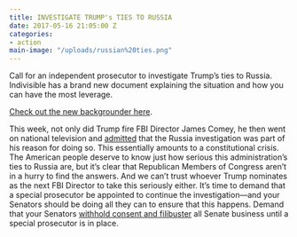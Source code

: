 ```yaml
---
title: INVESTIGATE TRUMP's TIES TO RUSSIA
date: 2017-05-16 21:05:00 Z
categories:
- action
main-image: "/uploads/russian%20ties.png"
---
```


Call for an independent prosecutor to investigate Trump’s ties to Russia. Indivisible has a brand new document explaining the situation and how you can have the most leverage.

[Check out the new backgrounder here](https://www.indivisibleguide.com/truth-or-trump/?link_id=4&can_id=2e970086a6b5ce2e764f22e9f38a873f&source=email-indivisible-leaders-demand-the-truth-on-trump&email_referrer=indivisible-leaders-demand-the-truth-on-trump&email_subject=indivisible-leaders-demand-the-truth-on-trump).

This week, not only did Trump fire FBI Director James Comey, he then went on national television and [admitted](http://www.nbcnews.com/news/us-news/trump-reveals-he-asked-comey-whether-he-was-under-investigation-n757821?link_id=5&can_id=2e970086a6b5ce2e764f22e9f38a873f&source=email-indivisible-leaders-demand-the-truth-on-trump&email_referrer=indivisible-leaders-demand-the-truth-on-trump&email_subject=indivisible-leaders-demand-the-truth-on-trump) that the Russia investigation was part of his reason for doing so. This essentially amounts to a constitutional crisis. The American people deserve to know just how serious this administration’s ties to Russia are, but it’s clear that Republican Members of Congress aren’t in a hurry to find the answers. And we can’t trust whoever Trump nominates as the next FBI Director to take this seriously either.
It’s time to demand that a special prosecutor be appointed to continue the investigation—and your Senators should be doing all they can to ensure that this happens. Demand that your Senators [withhold consent and filibuster](https://www.indivisibleguide.com/resource/senate-withholding-consent-filibustering/?link_id=6&can_id=2e970086a6b5ce2e764f22e9f38a873f&source=email-indivisible-leaders-demand-the-truth-on-trump&email_referrer=indivisible-leaders-demand-the-truth-on-trump&email_subject=indivisible-leaders-demand-the-truth-on-trump) all Senate business until a special prosecutor is in place.